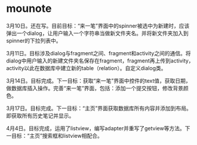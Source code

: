 # mounote
3月10日。还在写。目前目标：“来一笔”界面中的spinner被选中为新建时，应该弹出一个dialog，让用户输入一个字符串当做新文件夹名。并将新文件夹加入到spinner的下拉列表中。

3月11日。目标涉及dialog与fragment之间、fragment和activity之间的通信。将dialog中用户输入的新建文件夹名保存在fragment，fragment再上传到activity，activity以此在数据库中建立新的table（relation）。自定义dialog类。

3月14日。目标完成。下一目标：获取“来一笔”界面中控件的text值，获取日期，做数据库插入操作。完善“来一笔”界面，包括：添加一个提交按钮，修改背景颜色。

3月17日。目标完成。下一目标：“主页”界面获取数据库所有内容并添加到布局。即获取所有历史笔记并显示。

4月4日。目标完成，运用了listview，编写adapter并重写了getview等方法。下一目标：“主页”搜索框和listview相配合。
